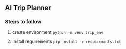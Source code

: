 
## AI Trip Planner

### Steps to follow:

1. create environment 
`python -m venv trip_env`

2. Install requirements
`pip install -r requirements.txt`


